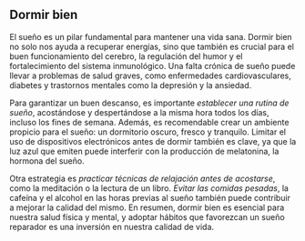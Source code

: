 ## Dormir bien

El sueño es un pilar fundamental para mantener una vida sana. Dormir bien no solo nos ayuda a recuperar energías, sino que también es crucial para el buen funcionamiento del cerebro, la regulación del humor y el fortalecimiento del sistema inmunológico. Una falta crónica de sueño puede llevar a problemas de salud graves, como enfermedades cardiovasculares, diabetes y trastornos mentales como la depresión y la ansiedad.

Para garantizar un buen descanso, es importante *establecer una rutina de sueño*, acostándose y despertándose a la misma hora todos los días, incluso los fines de semana. Además, es recomendable crear un ambiente propicio para el sueño: un dormitorio oscuro, fresco y tranquilo. Limitar el uso de dispositivos electrónicos antes de dormir también es clave, ya que la luz azul que emiten puede interferir con la producción de melatonina, la hormona del sueño.

Otra estrategia es *practicar técnicas de relajación antes de acostarse*, como la meditación o la lectura de un libro. *Evitar las comidas pesadas*, la cafeína y el alcohol en las horas previas al sueño también puede contribuir a mejorar la calidad del mismo. En resumen, dormir bien es esencial para nuestra salud física y mental, y adoptar hábitos que favorezcan un sueño reparador es una inversión en nuestra calidad de vida.
